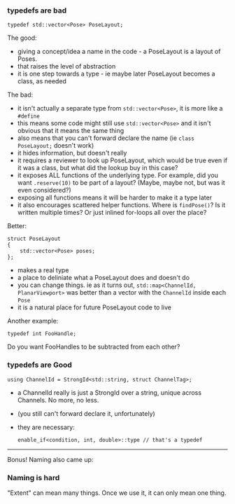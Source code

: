 ### typedefs are bad

    typedef std::vector<Pose> PoseLayout;
    
The good:
- giving a concept/idea a name in the code - a PoseLayout is a layout of Poses.
- that raises the level of abstraction
- it is one step towards a type - ie maybe later PoseLayout becomes a class, as needed

The bad:
- it isn't actually a separate type from `std::vector<Pose>`, it is more like a `#define`
- this means some code might still use `std::vector<Pose>` and it isn't obvious that it means the same thing
- also means that you can't forward declare the name (ie `class PoseLayout;` doesn't work)
- it hides information, but doesn't really
- it requires a reviewer to look up PoseLayout, which would be true even if it was a class, but what did the lookup buy in this case?
- it exposes ALL functions of the underlying type.  For example, did you want `.reserve(10)` to be part of a layout?
(Maybe, maybe not, but was it even considered?)
- exposing all functions means it will be harder to make it a type later
- it also encourages scattered helper functions.  Where is `findPose()`?  Is it written multiple times? Or just inlined for-loops all over the place?

Better:

    struct PoseLayout
    {
        std::vector<Pose> poses;
    };
    
- makes a real type
- a place to deliniate what a PoseLayout does and doesn't do
- you can change things. ie as it turns out, `std::map<ChannelId, PlanarViewport>` was better than a vector with the `ChannelId` inside each `Pose`
- it is a natural place for future PoseLayout code to live

Another example:

    typedef int FooHandle;
    
Do you want FooHandles to be subtracted from each other?

### typedefs are Good

    using ChannelId = StrongId<std::string, struct ChannelTag>;

- a ChannelId really is just a StrongId over a string, unique across Channels.  No more, no less.
- (you still can't forward declare it, unfortunately)
- they are necessary:

    `enable_if<condition, int, double>::type // that's a typedef`

---

Bonus! Naming also came up:


### Naming is hard

"Extent" can mean many things.  Once we use it, it can only mean one thing.

